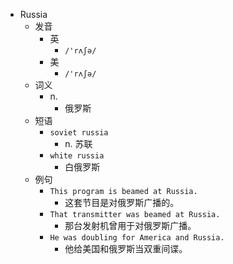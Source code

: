 - Russia
  - 发音
    - 英
      - `/'rʌʃə/`
    - 美
      - `/'rʌʃə/`
  - 词义
    - n.
      - 俄罗斯
  - 短语
    - `soviet russia`
      - n. 苏联 
    - `white russia`
      - 白俄罗斯 
  - 例句
    - `This program is beamed at Russia.`
      - 这套节目是对俄罗斯广播的。
    - `That transmitter was beamed at Russia.`
      - 那台发射机曾用于对俄罗斯广播。
    - `He was doubling for America and Russia.`
      - 他给美国和俄罗斯当双重间谍。


